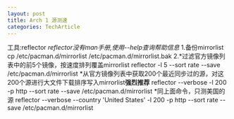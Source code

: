 ```yaml
---
layout: post
title: Arch 1 源测速
categories: TechArticle
---
```

工具:reflector
*reflector没有man手册,使用--help查询帮助信息*
1.备份mirrorlist
	cp /etc/pacman.d/mirrorlist /etc/pacman.d/mirrorlist.bak
2.*过滤官方镜像列表中的前5个镜像，按速度排列覆盖mirrorlist
	reflector -l 5 --sort rate --save /etc/pacman.d/mirrorlist
*从官方镜像列表中获取200个最近同步过的源，对这200个源进行大文件下载排序写入mirrorlist**强烈推荐**
	reflector --verbose -l 200 -p http --sort rate --save /etc/pacman.d/mirrorlist
*同上面命令，只测美国的源
	reflector --verbose --country 'United States' -l 200 -p http --sort rate --save /etc/pacman.d/mirrorlist
